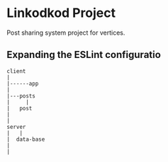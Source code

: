 # Linkodkod Project

Post sharing system project for vertices.

## Expanding the ESLint configuratio
```
client
|
|------app
|
|---posts
|     |
|   post
|
|
server
|   |
|  data-base
|
|

```
